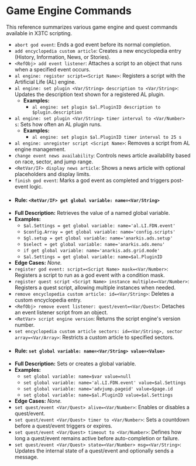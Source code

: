 # Game Engine Commands

This reference summarizes various game engine and quest commands available in X3TC scripting.

- `abort god event`: Ends a god event before its normal completion.
- `add encyclopedia custom article`: Creates a new encyclopedia entry (History, Information, News, or Stories).
- `<RefObj> add event listener`: Attaches a script to an object that runs when a specified event occurs.
- `al engine: register script=<Script Name>`: Registers a script with the Artificial Life (AL) engine.
- `al engine: set plugin <Var/String> description to <Var/String>`: Updates the description text shown for a registered AL plugin.
  - **Examples:**
    - `al engine: set plugin $al.PluginID description to $plugin.description`
- `al engine: set plugin <Var/String> timer interval to <Var/Number> s`: Sets how often an AL plugin runs.
  - **Examples:**
    - `al engine: set plugin $al.PluginID timer interval to 25 s`
- `al engine: unregister script <Script Name>`: Removes a script from AL engine management.
- `change event news availability`: Controls news article availability based on race, sector, and jump range.
- `<RetVar/IF> display news article`: Shows a news article with optional placeholders and display limits.
- `finish god event`: Marks a god event as completed and triggers post-event logic.
- #### Rule: `<RetVar/IF> get global variable: name=<Var/String>`
- **Full Description:** Retrieves the value of a named global variable.
- **Examples:**
  - `$al.Settings = get global variable: name='al.LI.FDN.event'`
  - `$config.Array = get global variable: name='config.scripts'`
  - `$gl.setup = get global variable: name='anarkis.ads.setup'`
  - `$select = get global variable: name='anarkis.ads.menu'`
  - `if get global variable: name='anarkis.ads.grid.mode'`
  - `$al.Settings = get global variable: name=$al.PluginID`
- **Edge Cases:** _None._
- `register god event: script=<Script Name> mask=<Var/Number>`: Registers a script to run as a god event with a condition mask.
- `register quest script <Script Name> instance multiple=<Var/Number>`: Registers a quest script, allowing multiple instances when needed.
- `remove encyclopedia custom article: id=<Var/String>`: Deletes a custom encyclopedia entry.
- `<RefObj> remove event listener: quest/event=<Var/Quest>`: Detaches an event listener script from an object.
- `<RetVar> script engine version`: Returns the script engine's version number.
- `set encyclopedia custom article sectors: id=<Var/String>, sector array=<Var/Array>`: Restricts a custom article to specified sectors.
- #### Rule: `set global variable: name=<Var/String> value=<Value>`
- **Full Description:** Sets or creates a global variable.
- **Examples:**
  - `set global variable: name=$var value=null`
  - `set global variable: name='al.LI.FDN.event' value=$al.Settings`
  - `set global variable: name='advjump.pageid' value=$page.id`
  - `set global variable: name=$al.PluginID value=$al.Settings`
- **Edge Cases:** _None._
- `set quest/event <Var/Quest> alive=<Var/Number>`: Enables or disables a quest/event.
- `set quest/event <Var/Quest> timer to <Var/Number>`: Sets a countdown before a quest/event triggers or expires.
- `set quest/event <Var/Quest> timeout to <Var/Number>`: Defines how long a quest/event remains active before auto-completion or failure.
- `set quest/event <Var/Quest> state=<Var/Number> msg=<Var/String>`: Updates the internal state of a quest/event and optionally sends a message.
